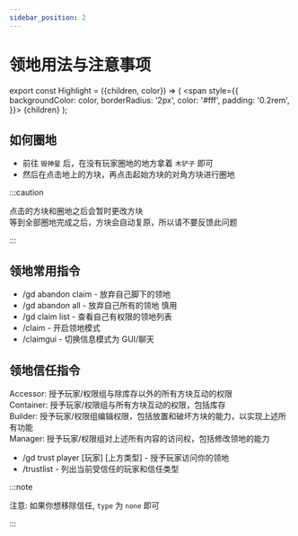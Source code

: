 ```yaml
---
sidebar_position: 2
---
```

# 领地用法与注意事项

export const Highlight = ({children, color}) => (
  <span
    style={{
      backgroundColor: color,
      borderRadius: '2px',
      color: '#fff',
      padding: '0.2rem',
    }}>
    {children}
  </span>
);

## 如何圈地

- 前往 `毁神星` 后，在没有玩家圈地的地方拿着 `木铲子` 即可
- 然后在点击地上的方块，再点击起始方块的对角方块进行圈地

:::caution

点击的方块和圈地之后会暂时更改方块  
等到全部圈地完成之后，方块会自动复原，所以请不要反馈此问题

:::


## 领地常用指令
- /gd abandon claim - 放弃自己脚下的领地
- /gd abandon all - 放弃自己所有的领地 <Highlight color="#ff0000">慎用</Highlight>
- /gd claim list - 查看自己有权限的领地列表
- /claim - 开启领地模式
- /claimgui - 切换信息模式为 GUI/聊天

## 领地信任指令

Accessor: 授予玩家/权限组与除库存以外的所有方块互动的权限  
Container: 授予玩家/权限组与所有方块互动的权限，包括库存  
Builder: 授予玩家/权限组编辑权限，包括放置和破坏方块的能力，以实现上述所有功能  
Manager: 授予玩家/权限组对上述所有内容的访问权，包括修改领地的能力 

- /gd trust player [玩家] [上方类型] - 授予玩家访问你的领地
- /trustlist - 列出当前受信任的玩家和信任类型


:::note


注意: 如果你想移除信任, `type` 为 `none` 即可
 

:::

